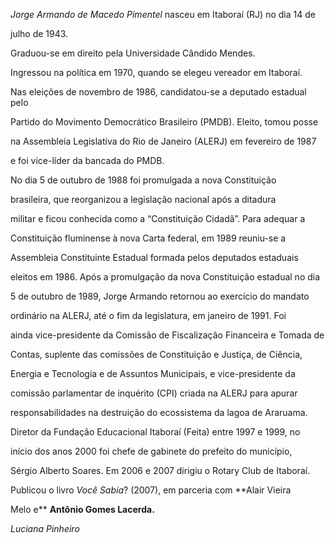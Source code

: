 

*Jorge Armando de Macedo Pimentel* nasceu em Itaboraí (RJ) no dia 14 de

julho de 1943.



Graduou-se em direito pela Universidade Cândido Mendes.



Ingressou na política em 1970, quando se elegeu vereador em Itaboraí.

Nas eleições de novembro de 1986, candidatou-se a deputado estadual pelo

Partido do Movimento Democrático Brasileiro (PMDB). Eleito, tomou posse

na Assembleia Legislativa do Rio de Janeiro (ALERJ) em fevereiro de 1987

e foi vice-líder da bancada do PMDB.



No dia 5 de outubro de 1988 foi promulgada a nova Constituição

brasileira, que reorganizou a legislação nacional após a ditadura

militar e ficou conhecida como a “Constituição Cidadã”. Para adequar a

Constituição fluminense à nova Carta federal, em 1989 reuniu-se a

Assembleia Constituinte Estadual formada pelos deputados estaduais

eleitos em 1986. Após a promulgação da nova Constituição estadual no dia

5 de outubro de 1989, Jorge Armando retornou ao exercício do mandato

ordinário na ALERJ, até o fim da legislatura, em janeiro de 1991. Foi

ainda vice-presidente da Comissão de Fiscalização Financeira e Tomada de

Contas, suplente das comissões de Constituição e Justiça, de Ciência,

Energia e Tecnologia e de Assuntos Municipais, e vice-presidente da

comissão parlamentar de inquérito (CPI) criada na ALERJ para apurar

responsabilidades na destruição do ecossistema da lagoa de Araruama.



Diretor da Fundação Educacional Itaboraí (Feita) entre 1997 e 1999, no

início dos anos 2000 foi chefe de gabinete do prefeito do município,

Sérgio Alberto Soares. Em 2006 e 2007 dirigiu o Rotary Club de Itaboraí.



Publicou o livro *Você Sabia*? (2007), em parceria com **Alair Vieira

Melo e** **Antônio Gomes Lacerda.**



*Luciana Pinheiro*



